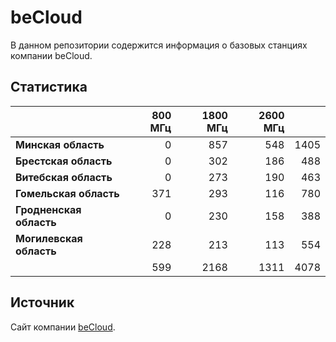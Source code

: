 # beCloud
В данном репозитории содержится информация о базовых станциях компании beCloud.

## Статистика
&nbsp; | 800 МГц | 1800 МГц | 2600 МГц | &nbsp;
:--- | ---: | ---: | ---: | ---:
**Минская область** | 0 | 857 | 548 | 1405
**Брестская область** | 0 | 302 | 186 | 488
**Витебская область** | 0 | 273 | 190 | 463
**Гомельская область** | 371 | 293 | 116 | 780
**Гродненская область** | 0 |  230 | 158 | 388
**Могилевская область** | 228 | 213 | 113 | 554
&nbsp; | 599 |  2168 | 1311 | 4078

## Источник
Сайт компании [beCloud](https://becloud.by/customers/ob-lte-advanced).